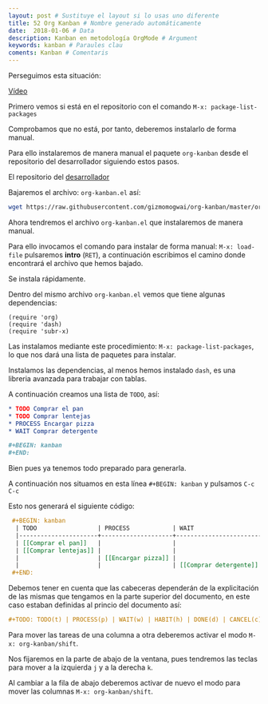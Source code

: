 ```yaml
---
layout: post # Sustituye el layout si lo usas uno diferente
title: 52 Org Kanban # Nombre generado automáticamente
date:  2018-01-06 # Data
description: Kanban en metodología OrgMode # Argument
keywords: kanban # Paraules clau
coments: Kanban # Comentaris
---
```


Perseguimos esta situación:

[Vídeo](https://asciinema.org/a/4gijw6gs9jlcf5dxnlj0f12bh)

Primero vemos si está en el repositorio con el comando `M-x: package-list-packages`

Comprobamos que no está, por tanto, deberemos instalarlo de forma manual.

Para ello instalaremos de manera manual el paquete `org-kanban` desde el repositorio del desarrollador siguiendo estos pasos.

El repositorio del [desarrollador](https://github.com/gizmomogwai/org-kanban)

Bajaremos el archivo: `org-kanban.el` así:

```bash
wget https://raw.githubusercontent.com/gizmomogwai/org-kanban/master/org-kanban.el
```

Ahora tendremos el archivo `org-kanban.el` que instalaremos de manera manual.

Para ello invocamos el comando para instalar de forma manual: `M-x: load-file` pulsaremos **intro** (`RET`), a continuación escribimos el camino donde encontrará el archivo que hemos bajado.

Se instala rápidamente.

Dentro del mismo archivo `org-kanban.el` vemos que tiene algunas dependencias:

```
(require 'org)
(require 'dash)
(require 'subr-x)
```

Las instalamos mediante este procedimiento: `M-x: package-list-packages`, lo que nos dará una lista de paquetes para instalar.

Instalamos las dependencias, al menos hemos instalado `dash`, es una libreria avanzada para trabajar con tablas.

A continuación creamos una lista de `TODO`, así:

```orgmode
* TODO Comprar el pan
* TODO Comprar lentejas
* PROCESS Encargar pizza
* WAIT Comprar detergente

#+BEGIN: kanban
#+END:
```

Bien pues ya tenemos todo preparado para generarla.

A continuación nos situamos en esta línea `#+BEGIN: kanban` y pulsamos `C-c C-c`

Esto nos generará el siguiente código:

```orgmode
 #+BEGIN: kanban
  | TODO                 | PROCESS            | WAIT                   | HABIT | DONE | CANCEL |
  |----------------------+--------------------+------------------------+-------+------+--------|
  | [[Comprar el pan]]   |                    |                        |       |      |        |
  | [[Comprar lentejas]] |                    |                        |       |      |        |
  |                      | [[Encargar pizza]] |                        |       |      |        |
  |                      |                    | [[Comprar detergente]] |       |      |        |
 #+END:
```
Debemos tener en cuenta que las cabeceras dependerán de la explicitación de las mismas que tengamos en la parte superior del documento, en este caso estaban definidas al princio del documento así:

```orgmode
#+TODO: TODO(t) | PROCESS(p) | WAIT(w) | HABIT(h) | DONE(d) | CANCEL(c)
```

Para mover las tareas de una columna a otra deberemos activar el modo `M-x: org-kanban/shift`.

Nos fijaremos en la parte de abajo de la ventana, pues tendremos las teclas para mover a la izquierda `j` y a la derecha `k`.

Al cambiar a la fila de abajo deberemos activar de nuevo el modo para mover las columnas `M-x: org-kanban/shift`.
